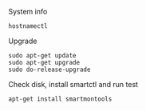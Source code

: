 System info 
```
hostnamectl
```
Upgrade 
```
sudo apt-get update
sudo apt-get upgrade
sudo do-release-upgrade
```
Check disk, install smartctl and run test
```
apt-get install smartmontools
```
